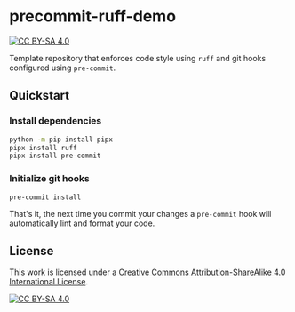 # precommit-ruff-demo

[![CC BY-SA 4.0][cc-by-sa-shield]][cc-by-sa]

Template repository that enforces code style using `ruff` and git hooks
configured using `pre-commit`.

## Quickstart

### Install dependencies

```sh
python -m pip install pipx
pipx install ruff
pipx install pre-commit
```

### Initialize git hooks

`pre-commit install`

That's it, the next time you commit your changes a `pre-commit` hook
will automatically lint and format your code.

##  License

This work is licensed under a
[Creative Commons Attribution-ShareAlike 4.0 International License][cc-by-sa].

[![CC BY-SA 4.0][cc-by-sa-image]][cc-by-sa]

[cc-by-sa]: http://creativecommons.org/licenses/by-sa/4.0/
[cc-by-sa-image]: https://licensebuttons.net/l/by-sa/4.0/88x31.png
[cc-by-sa-shield]: https://img.shields.io/badge/License-CC%20BY--SA%204.0-lightgrey.svg
